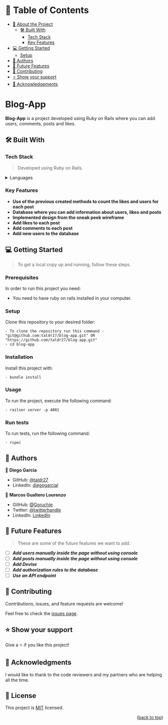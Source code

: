 <a name="readme-top"></a>


# 📗 Table of Contents

- [📖 About the Project](#about-project)
  - [🛠 Built With](#built-with)
    - [Tech Stack](#tech-stack)
    - [Key Features](#key-features)
- [💻 Getting Started](#getting-started)
  - [Setup](#setup)
- [👥 Authors](#authors)
- [🔭 Future Features](#future-features)
- [🤝 Contributing](#contributing)
- [⭐️ Show your support](#support)
- [🙏 Acknowledgements](#acknowledgements)

<!-- PROJECT DESCRIPTION -->

# Blog-App <a name="about-project"></a>

**Blog-App** is a project developed using Ruby on Rails where you can add users, comments, posts and likes.


## 🛠 Built With <a name="built-with"></a>

### Tech Stack <a name="tech-stack"></a>

> Developed using Ruby on Rails.
<details>
  <summary>Languages</summary>
  <ul>
    <li><a href="https://www.ruby-lang.org/en/">Ruby</a></li>
  </ul>
    <ul>
    <li><a href="https://rubyonrails.org/">Rails</a></li>
  </ul>
</details>

### Key Features <a name="key-features"></a>
- **Use of the previous created methods to count the likes and users for each post**
- **Database where you can add information about users, likes and posts**
- **Implemented design from the sneak peek wireframe**
- **Add likes to each post**
- **Add comments to each post**
- **Add new users to the database**
## 💻 Getting Started <a name="getting-started"></a>
> To get a local copy up and running, follow these steps.

### Prerequisites

In order to run this project you need:

- You need to have ruby on rails installed in your computer.

### Setup
Clone this repository to your desired folder:
```
- To clone the repository run this command - "git@github.com:taldr27/blog-app.git" OR "https://github.com/taldr27/blog-app.git"
- cd blog-app
```
### Installation
Install this project with:
```
- bundle install
```

### Usage
To run the project, execute the following command:
```
- railser server -p 4001
```

### Run tests
To run tests, run the following command:
```
- rspec
```
## 👥 Authors <a name="authors"></a>

👤 **Diego Garcia**

- GitHub: [@taldr27](https://github.com/taldr27)
- LinkedIn: [diegogarcial](https://www.linkedin.com/in/diegogarcial/)

👤 **Marcos Gualtero Lourenzo**

- GitHub: [@Goruchie](https://github.com/Goruchie)
- Twitter: [@twitterhandle](https://twitter.com/goruchie2)
- LinkedIn: [LinkedIn](https://linkedin.com/in/marcosgualtero)

<!-- FUTURE FEATURES -->

## 🔭 Future Features <a name="future-features"></a>

> These are some of the future features we want to add.

- [ ] ***Add users manually inside the page without using console***
- [ ] ***Add posts manually inside the page without using console***
- [ ] ***Add Devise***
- [ ] ***Add authorization rules to the database***
- [ ] ***Use an API endpoint***

## 🤝 Contributing <a name="contributing"></a>

Contributions, issues, and feature requests are welcome!

Feel free to check the [issues page](../../issues/).


## ⭐️ Show your support <a name="support"></a>

Give a ⭐️ if you like this project!


## 🙏 Acknowledgments <a name="acknowledgements"></a>

I would like to thank to the code reviewers and my partners who are helping all the time.

## 📝 License <a name="license"></a>

This project is [MIT](./LICENSE) licensed.

<p align="right">(<a href="#readme-top">back to top</a>)</p>
